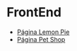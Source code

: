 # FrontEnd
<ul>
<li><a href="https://alex29alimac.github.io/FrontEnd/Front_End_C5_LemonPie/index.html">Página Lemon Pie</a></li>
<li><a href="https://alex29alimac.github.io/FrontEnd/Front_End_C6_PetShop/index.html">Página Pet Shop</a></li>
